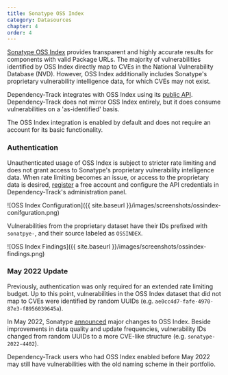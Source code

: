 ```yaml
---
title: Sonatype OSS Index
category: Datasources
chapter: 4
order: 4
---
```


[Sonatype OSS Index] provides transparent and highly accurate results for components with valid Package URLs. 
The majority of vulnerabilities identified by OSS Index directly map to CVEs in the National Vulnerability Database (NVD).
However, OSS Index additionally includes Sonatype's proprietary vulnerability intelligence data, for which CVEs may
not exist.

Dependency-Track integrates with OSS Index using its [public API]. Dependency-Track does not mirror OSS Index entirely,
but it does consume vulnerabilities on a 'as-identified' basis.

The OSS Index integration is enabled by default and does not require an account for its basic functionality.

### Authentication

Unauthenticated usage of OSS Index is subject to stricter rate limiting and does not grant access to
Sonatype's proprietary vulnerability intelligence data. When rate limiting becomes an issue, or access
to the proprietary data is desired, [register](https://ossindex.sonatype.org/user/register) a free account
and configure the API credentials in Dependency-Track's administration panel.

![OSS Index Configuration]({{ site.baseurl }}/images/screenshots/ossindex-conifguration.png)

Vulnerabilities from the proprietary dataset have their IDs prefixed with `sonatpye-`, and their source labeled as `OSSINDEX`.

![OSS Index Findings]({{ site.baseurl }}/images/screenshots/ossindex-findings.png)

### May 2022 Update

Previously, authentication was only required for an extended rate limiting budget. Up to this point, vulnerabilities in
the OSS Index dataset that did not map to CVEs were identified by random UUIDs (e.g. `ae0cc4d7-fafe-4970-87e3-f8956039645a`).

In May 2022, Sonatype [announced](https://ossindex.sonatype.org/updates-notice) major changes to OSS Index.
Beside improvements in data quality and update frequencies, vulnerability IDs changed from random UUIDs to
a more CVE-like structure (e.g. `sonatype-2022-4402`).

Dependency-Track users who had OSS Index enabled before May 2022 may still have vulnerabilities with the old
naming scheme in their portfolio.

[Sonatype OSS Index]: https://ossindex.sonatype.org/
[public API]: https://ossindex.sonatype.org/doc/rest